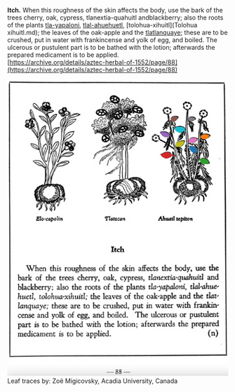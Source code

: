 **Itch.** When this roughness of the skin affects the body, use the bark of the trees cherry, oak, cypress, tlanextia-quahuitl andblackberry; also the roots of the plants [tla-yapaloni](Tla-yapaloni.md), [tlal-ahuehuetl](Tlal-ahuehuetl.md), [tolohua-xihuitl](Tolohua xihuitl.md); the leaves of the oak-apple and the [tlatlanquaye](Tlatlanquaye.md); these are to be crushed, put in water with frankincense and yolk of egg, and boiled. The ulcerous or pustulent part is to be bathed with the lotion; afterwards the prepared medicament is to be applied.  
[https://archive.org/details/aztec-herbal-of-1552/page/88](https://archive.org/details/aztec-herbal-of-1552/page/88)  


![Z_p088.png](assets/Z_p088.png)  
Leaf traces by: Zoë Migicovsky, Acadia University, Canada  